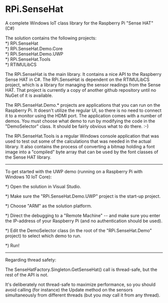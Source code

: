 # RPi.SenseHat
A complete Windows IoT class library for the Raspberry Pi "Sense HAT" (C#)

The solution contains the following projects:</br>
*) RPi.SenseHat</br>
*) RPi.SenseHat.Demo.Core</br>
*) RPi.SenseHat.Demo.UWP</br>
*) RPi.SenseHat.Tools</br>
*) RTIMULibCS</br>

The RPi.SenseHat is the main library. It contains a nice API to the Raspberry Sense HAT in C#.
The RPi.SenseHat is dependent on the RTIMULibCS project, which is a library for managing the sensor readings from the Sense HAT. That project is currently a copy of another github repository until no NuGet of it is available.

The RPi.SenseHat.Demo.* projects are applications that you can run on the Raspberry Pi. It doesn't utilize the regular UI, so there is no need to connect it to a monitor using the HDMI port.
The application comes with a number of demos.
You must choose what demo to run by modifying the code in the "DemoSelector" class. It should be fairly obvious what to do there. :-)


The RPi.SenseHat.Tools is a regular Windows console application that was used to test out some of the calculations that was needed in the actual library.
It also contains the process of converting a bitmap holding a font image into a "compiled" byte array that can be used by the font classes of the Sense HAT library.


************************
To get started with the UWP demo (running on a Raspberry Pi with Windows 10 IoT Core):

*) Open the solution in Visual Studio.

*) Make sure the "RPi.SenseHat.Demo.UWP" project is the start-up project.

*) Choose "ARM" as the solution platform.

*) Direct the debugging to a "Remote Machine" -- and make sure you enter the IP-address of your Raspberry Pi (and no authentication should be used).

*) Edit the DemoSelector class (in the root of the "RPi.SenseHat.Demo" project) to select which demo to run.

*) Run!


************************
Regarding thread safety:

The SenseHatFactory.Singleton.GetSenseHat() call is thread-safe, but the rest of the API is not.

It's deliberately not thread-safe to maximize performance, so you should avoid calling (for instance) the Update method on the sensors simultaneously from different threads (but you *may* call it from any thread).